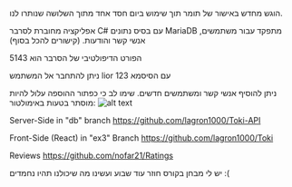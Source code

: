 הוגש מחדש באישור של תומר תוך שימוש ביום חסד אחד מתוך השלושה שנותרו לנו.

אפליקציה מחוברת לסרבר C# עם בסיס נתונים MariaDB מתפקד עבור משתמשים, אנשי קשר והודעות.
 (קישורים להכל בסוף)
 
הפורט הדיפולטיבי של הסרבר הוא 5143

ניתן להתחבר אל המשתמש lior עם הסיסמא 123

ניתן להוסיף אנשי קשר ומשתמשים חדשים. שימו לב כי כפתור ההוספה עלול להיות מוסתר בטעות באימולטור:
![alt text](https://i.imgur.com/3haJPcn.png|width=1px)

Server-Side in "db" branch https://github.com/lagron1000/Toki-API 

Front-Side (React) in "ex3" Branch https://github.com/lagron1000/Toki

Reviews https://github.com/nofar21/Ratings

יש לי מבחן בקורס חוזר עוד שבוע ועשינו מה שיכולנו תהיו נחמדים :(
